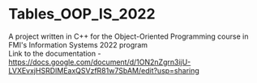 # Tables_OOP_IS_2022
A project written in C++ for the Object-Oriented Programming course in FMI's Information Systems 2022 program
</br>
Link to the documentation - https://docs.google.com/document/d/1ON2nZgrn3ijU-LVXEvxjHSRDIMEaxQSVzfR81w7SbAM/edit?usp=sharing
